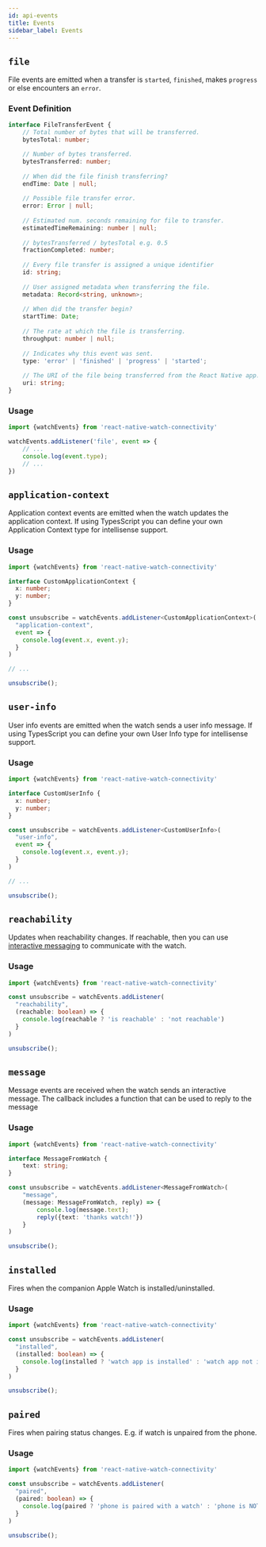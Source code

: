 ```yaml
---
id: api-events
title: Events
sidebar_label: Events
---
```


## `file`

File events are emitted when a transfer is `started`, `finished`, makes `progress` or else encounters an `error`.

### Event Definition

```ts
interface FileTransferEvent {
    // Total number of bytes that will be transferred.
    bytesTotal: number;

    // Number of bytes transferred.
    bytesTransferred: number;
    
    // When did the file finish transferring?
    endTime: Date | null;
    
    // Possible file transfer error.
    error: Error | null;
    
    // Estimated num. seconds remaining for file to transfer.
    estimatedTimeRemaining: number | null;
    
    // bytesTransferred / bytesTotal e.g. 0.5
    fractionCompleted: number;
    
    // Every file transfer is assigned a unique identifier
    id: string;
    
    // User assigned metadata when transferring the file.
    metadata: Record<string, unknown>;
    
    // When did the transfer begin?
    startTime: Date;
    
    // The rate at which the file is transferring.
    throughput: number | null;
    
    // Indicates why this event was sent.
    type: 'error' | 'finished' | 'progress' | 'started';
    
    // The URI of the file being transferred from the React Native app. 
    uri: string;
}
```

### Usage

```ts
import {watchEvents} from 'react-native-watch-connectivity'

watchEvents.addListener('file', event => {
    // ...
    console.log(event.type);
    // ...
})
```

## `application-context`

Application context events are emitted when the watch updates the application context. If using TypesScript you can define your own Application Context type for intellisense support.

### Usage

```typescript
import {watchEvents} from 'react-native-watch-connectivity'

interface CustomApplicationContext {
  x: number;
  y: number;
}

const unsubscribe = watchEvents.addListener<CustomApplicationContext>(
  "application-context", 
  event => {
    console.log(event.x, event.y);
  }
)

// ...

unsubscribe();
```

## `user-info`

User info events are emitted when the watch sends a user info message. If using TypesScript you can define your own User Info type for intellisense support.

### Usage

```typescript
import {watchEvents} from 'react-native-watch-connectivity'

interface CustomUserInfo {
  x: number;
  y: number;
}

const unsubscribe = watchEvents.addListener<CustomUserInfo>(
  "user-info", 
  event => {
    console.log(event.x, event.y);
  }
)

// ...

unsubscribe();
```

## `reachability`

Updates when reachability changes. If reachable, then you can use [interactive messaging](/react-native-watch-connectivity/docs/communication#interactive-messaging) to communicate with the watch.

### Usage

```ts
import {watchEvents} from 'react-native-watch-connectivity'

const unsubscribe = watchEvents.addListener(
  "reachability", 
  (reachable: boolean) => {
    console.log(reachable ? 'is reachable' : 'not reachable')
  }
)

unsubscribe();
```

## `message`

Message events are received when the watch sends an interactive message. The callback includes a function that can be used to reply to the message

### Usage

```ts
import {watchEvents} from 'react-native-watch-connectivity'

interface MessageFromWatch {
    text: string;
}

const unsubscribe = watchEvents.addListener<MessageFromWatch>(
    "message", 
    (message: MessageFromWatch, reply) => {
        console.log(message.text);
        reply({text: 'thanks watch!'})
    }
)

unsubscribe();
```

## `installed`

Fires when the companion Apple Watch is installed/uninstalled.

### Usage

```ts
import {watchEvents} from 'react-native-watch-connectivity'

const unsubscribe = watchEvents.addListener(
  "installed", 
  (installed: boolean) => {
    console.log(installed ? 'watch app is installed' : 'watch app not installed')
  }
)

unsubscribe();
```

## `paired`

Fires when pairing status changes. E.g. if watch is unpaired from the phone.

### Usage

```ts
import {watchEvents} from 'react-native-watch-connectivity'

const unsubscribe = watchEvents.addListener(
  "paired", 
  (paired: boolean) => {
    console.log(paired ? 'phone is paired with a watch' : 'phone is NOT paired with a watch')
  }
)

unsubscribe();
```
